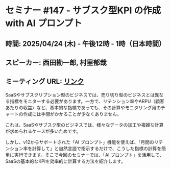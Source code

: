 # セミナー #147 - サブスク型KPI の作成 with AI プロンプト

## 時間: 2025/04/24 (木) - 午後12時 - 1時（日本時間）
## スピーカー: 西田勘一郎, 村里郁哉
## ミーティング URL: [リンク](https://us02web.zoom.us/j/331585134?pwd=VGVyeXBRWjFMT2hESFdhSU45Z2d0dz09)

SaaSやサブスクリプション型のビジネスでは、売り切り型のビジネスとは異なる指標をモニターする必要があります。一方で、リテンション率やARPU（顧客あたりの収益）など、基本的な指標であっても、その計算やモニタリング用のチャートの作成には手間がかかることが少なくありません。

これは、SaaSやサブスク型のビジネスでは、様々なデータの加工や複雑な計算が求められるケースが多いためです。

しかし、v12からサポートされた「AI プロンプト」機能を使えば、「月間のリテンション率を計算して」と自然言語で指示するだけで、こうした指標の計算を簡単に実行できます。そこで今回のセミナーでは、「AI プロンプト」を活用して、SaaSの基本的なKPIを効率的に計算する方法を紹介します。


